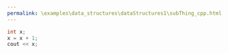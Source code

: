 ```yaml
---
permalink: \examples\data_structures\dataStructures1\subThing_cpp.html
---
```

```cpp
int x;
x = x + 1;
cout << x;

```
